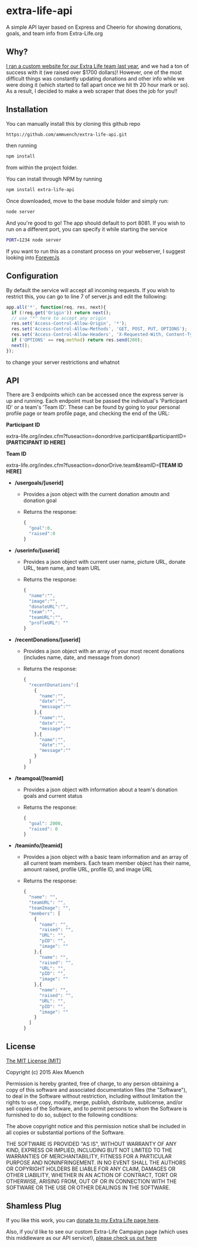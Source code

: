 # extra-life-api
A simple API layer based on Express and Cheerio for showing donations, goals, and team info from Extra-Life.org

Why?
------
[I ran a custom website for our Extra Life team last year](http://alexmuench.net/extralife), and we had a ton of success with it (we raised over $1700 dollars)!  However, one of the most difficult things was constantly updating donations and other info while we were doing it (which started to fall apart once we hit th 20 hour mark or so).  As a result, I decided to make a web scraper that does the job for you!!

Installation
------
You can manually install this by cloning this github repo
```bash
https://github.com/ammuench/extra-life-api.git
```
then running 
```bash
npm install
```
from within the project folder.

You can install through NPM by running
```bash
npm install extra-life-api
```

Once downloaded, move to the base module folder and simply run:

```bash
node server
```
And you're good to go!  The app should default to port 8081.  If you wish to run on a different port, you can specify it while starting the service

```bash
PORT=1234 node server
```

If you want to run this as a constant process on your webserver, I suggest looking into [ForeverJs](https://github.com/foreverjs/forever)

Configuration
------
By default the service will accept all incoming requests.  If you wish to restrict this, you can go to line 7 of server.js and edit the following:

```javascript
app.all('*', function(req, res, next){
  if (!req.get('Origin')) return next();
  // use "*" here to accept any origin
  res.set('Access-Control-Allow-Origin', '*');
  res.set('Access-Control-Allow-Methods', 'GET, POST, PUT, OPTIONS');
  res.set('Access-Control-Allow-Headers', 'X-Requested-With, Content-Type, Authentication, AdminAccess');
  if ('OPTIONS' == req.method) return res.send(200);
  next();
});
```
to change your server restrictions and whatnot

API
------
There are 3 endpoints which can be accessed once the express server is up and running.  Each endpoint must be passed the individual's 'Participant ID' or a team's 'Team ID'.  These can be found by going to your personal profile page or team profile page, and checking the end of the URL:

**Participant ID**

extra-life.org/index.cfm?fuseaction=donordrive.participant&participantID=**[PARTICIPANT ID HERE]**

**Team ID**

extra-life.org/index.cfm?fuseaction=donorDrive.team&teamID=**[TEAM ID HERE]**


* **/usergoals/[userid]**
  * Provides a json object with the current donation amoutn and donation goal
  * Returns the response:
  
    ```javascript
    {
      "goal":0,
      "raised":0
    }
    ```
    
* **/userinfo/[userid]**
  * Provides a json object with current user name, picture URL, donate URL, team name, and team URL
  * Returns the response:
  
    ```javascript
    {
      "name":"",
      "image":"",
      "donateURL":"",
      "team":"",
      "teamURL":"",
      "profleURL": ""
    }
    ```
    
* **/recentDonations/[userid]**
  * Provides a json object with an array of your most recent donations (includes name, date, and message from donor)
  * Returns the response:
  
    ```javascript
    {
      "recentDonations":[
        {
          "name":"",
          "date":"",
          "message":""
        },{
          "name":"",
          "date":"",
          "message":""
        },{
          "name":"",
          "date":"",
          "message":""
        }
      ]
    }
    ```
* **/teamgoal/[teamid]**
  * Provides a json object with information about a team's donation goals and current status
  * Returns the response:
  
    ```javascript
    {
      "goal": 2000,
      "raised": 0
    }
    ```

* **/teaminfo/[teamid]**
  * Provides a json object with a basic team information and an array of all current team members.  Each team member object has their name, amount raised, profile URL, profile ID, and image URL
  * Returns the response:
  
    ```javascript
    {
      "name": "",
      "teamURL": "",
      "teamImage": "",
      "members": [
        {
          "name": "",
          "raised": "",
          "URL": "",
          "pID": "",
          "image": ""
        },{
          "name": "",
          "raised": "",
          "URL": "",
          "pID": "",
          "image": ""
        },{
          "name": "",
          "raised": "",
          "URL": "",
          "pID": "",
          "image": ""
        }
      ]
    }
    ```
    
License
------
[The MIT License (MIT)](https://tldrlegal.com/license/mit-license)

Copyright (c) 2015 Alex Muench

Permission is hereby granted, free of charge, to any person obtaining a copy
of this software and associated documentation files (the "Software"), to deal
in the Software without restriction, including without limitation the rights
to use, copy, modify, merge, publish, distribute, sublicense, and/or sell
copies of the Software, and to permit persons to whom the Software is
furnished to do so, subject to the following conditions:

The above copyright notice and this permission notice shall be included in
all copies or substantial portions of the Software.

THE SOFTWARE IS PROVIDED "AS IS", WITHOUT WARRANTY OF ANY KIND, EXPRESS OR
IMPLIED, INCLUDING BUT NOT LIMITED TO THE WARRANTIES OF MERCHANTABILITY,
FITNESS FOR A PARTICULAR PURPOSE AND NONINFRINGEMENT. IN NO EVENT SHALL THE
AUTHORS OR COPYRIGHT HOLDERS BE LIABLE FOR ANY CLAIM, DAMAGES OR OTHER
LIABILITY, WHETHER IN AN ACTION OF CONTRACT, TORT OR OTHERWISE, ARISING FROM,
OUT OF OR IN CONNECTION WITH THE SOFTWARE OR THE USE OR OTHER DEALINGS IN
THE SOFTWARE.

Shamless Plug
------
If you like this work, you can [donate to my Extra Life page here](http://www.extra-life.org/index.cfm?fuseaction=donordrive.participant&participantID=144846).

Also, if you'd like to see our custom Extra-Life Campaign page (which uses this middleware as our API service!), [please check us out here](http://alexmuench.net/extralife)
